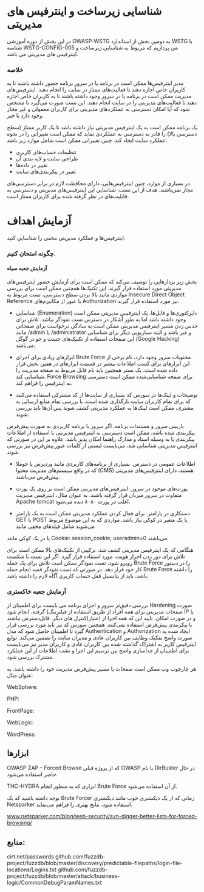 # شناسایی زیرساخت و اینترفیس های مدیریتی

در این بخش از دوره آموزشی OWASP-WSTG به دومین بخش از استاندارد WSTG با شناسه WSTG-CONFIG-005 می پردازیم که مربوط به شناسایی زیرساخت و اینترفیس های مدیریتی می باشد.
### خلاصه

مدیر اینترفیس‌ها ممکن است در برنامه یا در سرور برنامه حضور داشته باشند تا به کاربران خاص اجازه دهند تا فعالیت‌های ممتاز در سایت را انجام دهند. اینترفیس‌های مدیریت ممکن است در برنامه یا در سرور وجود داشته باشند تا به کاربران خاص اجازه دهند تا فعالیت‌های مدیریتی را در سایت انجام دهند. این تست صورت می‌گیرد تا مشخص شود که آیا امکان دسترسی به عملکردهای مدیریتی برای کاربران معمولی و غیر مجاز وجود دارد یا خیر.

یک برنامه ممکن است به یک اینترفیس مدیریتی نیاز داشته باشد تا یک کاربر ممتاز (سطح دسترسی بالا) را قادر به دسترسی به عملکردی نماید که ممکن است تغییراتی را در نحوه عملکرد سایت ایجاد کند. چنین تغییراتی ممکن است شامل موارد زیر باشد:

* تنظیمات حساب‌های کاربری
* طراحی سایت و لایه بندی آن
* تغییر در داده‌ها
* تغییر در پیکربندی‌های سایت

در بسیاری از موارد، چنین اینترفیس‌هایی، دارای محافظت لازم در برابر دسترسی‌های مجاز نمی‌باشند. هدف از این تست، شناسایی این اینترفیس‌های مدیریتی و دسترسی به قابلیت‌های در نظر گرفته شده برای کاربران ممتاز است.
# آزمایش اهداف

اینترفیس‌ها و عملکرد مدیریتی مخفی را شناسایی کنید.
### چگونه امتحان کنیم.
#### آزمایش جعبه سیاه

بخش زیر بردارهایی را توصیف می‌کند که ممکن است برای آزمایش حضور اینترفیس‌های مدیریتی مورد استفاده قرار گیرند. این تکنیک‌ها همچنین ممکن است برای بررسی مواردی مانند بالا بردن سطح دسترسی، تست مربوط به Insecure Direct Object Reference یا عبور از مکانیزم‌های Authorization نیز مورد استفاده قرار گیرند.

* شناسایی (Enumeration) دایرکتوری‌ها و فایل‌ها. یک اینترفیس مدیریتی ممکن است وجود داشته باشد اما به طور آشکار در دسترس تست نفوذگر نباشد. تلاش برای حدس زدن مسیر اینترفیس مدیریتی ممکن است به سادگی درخواست برای صفحاتی مانند /admin یا /administrator و غیر باشد و البته سناریویی دیگر برای شناسایی این صفحات استفاده از تکنیک‌های جست و جو در گوگل (Google Hacking) می‌باشد.

* ابزارهای زیادی برای اجرای Brute Force محتویات سرور وجود دارد، نام برخی از این ابزارهای برای کسب اطلاعات بیشتر در قسمت ابزارهای در همین بخش قرار داده شده است. یک تستر همچنین باید نام فایل مربوط به صفحه مدیریت را شناسایی کند. Force Browsing برای صفحه شناسایی‌شده ممکن است دسترسی به اینترفیس را فراهم کند.

* توضیحات و لینک‌ها در سورس کد بسیاری از سایت‌ها از کد مشترکی استفاده می‌کنند که برای تمام کاربران سایت بارگذاری شده ‌است. با بررسی تمام منابع ارسالی به مشتری، ممکن است لینک‌ها به عملکرد مدیریتی کشف شوند پس آن‌ها باید بررسی شوند.

 بازبینی سرور و مستندات برنامه. اگر سرور یا برنامه کاربردی به صورت پیش‌فرض پیکربندی شده باشد، ممکن است دسترسی به اینترفیس مدیریتی با استفاده از اطلاعات پیکربندی یا به وسیله اسناد و مدارک راهنما امکان پذیر باشد. علاوه بر این در صورتی که اینترفیس مدیریتی شناسایی شد، می‌بایست لیستی از کلمات عبور پیش‌فرض نیز بررسی شوند.

* اطلاعات عمومی در دسترس. بسیاری از برنامه‌های کاربردی مانند وردپرس یا جوملا که در واقع سیستم‌های مدیریت محتوا (CMS) هستند، دارای اینترفیس‌های مدیریتی پیش‌فرض می‌باشند.

* پورت‌های موجود در سرور. اینترفیس‌های مدیریتی ممکن است بر روی یک پورت متفاوت در سرور میزبان قرار گرفته باشند. به عنوان مثال، اینترفیس مدیریت Apache tomcat اغلب در پورت ۸۰۸۰ دیده می‌شود.

* دستکاری در پارامتر. برای فعال کردن عملکرد مدیریتی ممکن است به یک پارامتر GET یا POST یا یک متغیر در کوکی نیاز باشد. مواردی که به این موضوع مربوط می‌شوند شامل فیلدهای مخفی مانند

یا در یک کوکی مانند Cookie: session_cookie; useradmin=0 می‌باشند.

هنگامی که یک اینترفیس مدیریتی کشف شد، ترکیبی از تکنیک‌های بالا ممکن است برای تلاش برای دور زدن احراز هویت، مورد استفاده قرار گیرد. اگر این تست با شکست روبرو شود، تست نفوذگر ممکن است تلاش برای یک حمله Brute Force را در دستور کار خود قرار دهد. در صورتی که تست نفوذگر قصد انجام حمله Brute Force را داشته باشد، باید از پتانسیل قفل حساب کاربری آگاه لازم را داشته باشد.
### آزمایش جعبه خاکستری

بررسی دقیق‌تر سرور و اجزای برنامه می بایست برای اطمینان از Hardening صورت گرفته، انجام شود (صفحات مدیریتی برای همه افراد از طریق استفاده از فیلترینگ IP یا کنترل های دیگر، قابل‌دسترس نباشند)‏ و در صورت امکان، تایید این که همه اجزا از اعتبار یا پیکربندی پیش‌فرض استفاده نمی‌کنند. همچنین سورس کد نیز باید مورد بررسی قرار گیرد تا اطمینان حاصل شود که مدل Authentication و Authorization ایجاد شده به صورت واضح تفکیک وظایف بین کاربران عادی و مدیران سایت را تضمین می‌کند. توابع اینترفیس کاربر به اشتراک گذاشته شده بین کاربران عادی و کاربران مدیر نیز می‌بایست برای اطمینان از جداسازی واضح بین ترسیم این اجزا و نشت اطلاعات از این عملکرد مشترک بررسی شود.

هر چارچوب وب ممکن است صفحات یا مسیر پیش‌فرض مدیریت خود را داشته باشد. به عنوان مثال:

WebSphere:

PHP:

FrontPage:

WebLogic:

WordPress:
## ابزارها

OWASP ZAP – Forced Browse که از پروژه قبلی OWASP با نام DirBuster در حال حاضر استفاده می‌شود.

THC-HYDRA ابزاری که به منظور انجام Brute Force از آن استفاده می‌شود.

توجه داشته باشید که یک Brute Forcer زمانی که از یک دیکشنری خوب مانند دیکشنری Netsparker استفاده شود، نتایج بهتری را فراهم می‌نماید.

www.netsparker.com/blog/web-security/svn-digger-better-lists-for-forced-browsing/

## منابع:

cirt.net/passwords
github.com/fuzzdb-project/fuzzdb/blob/master/discovery/predictable-filepaths/login-file-locations/Logins.txt
github.com/fuzzdb-project/fuzzdb/blob/master/attack/business-logic/CommonDebugParamNames.txt

